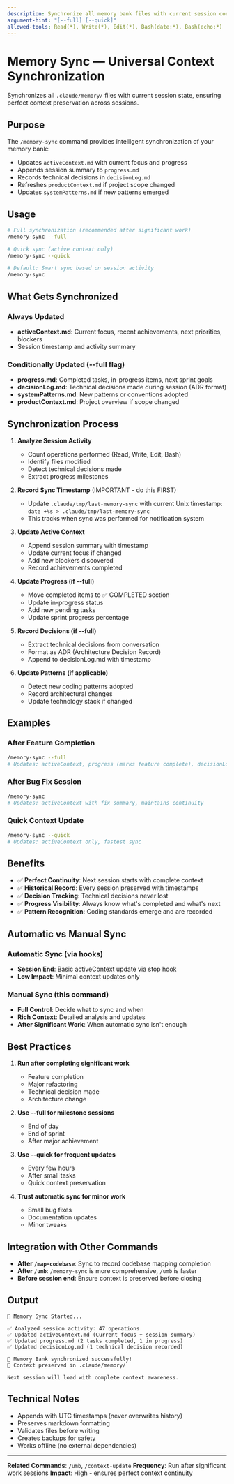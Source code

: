 ```yaml
---
description: Synchronize all memory bank files with current session context
argument-hint: "[--full] [--quick]"
allowed-tools: Read(*), Write(*), Edit(*), Bash(date:*), Bash(echo:*)
---
```


# Memory Sync — Universal Context Synchronization

Synchronizes all `.claude/memory/` files with current session state, ensuring perfect context preservation across sessions.

## Purpose

The `/memory-sync` command provides intelligent synchronization of your memory bank:
- Updates `activeContext.md` with current focus and progress
- Appends session summary to `progress.md`
- Records technical decisions in `decisionLog.md`
- Refreshes `productContext.md` if project scope changed
- Updates `systemPatterns.md` if new patterns emerged

## Usage

```bash
# Full synchronization (recommended after significant work)
/memory-sync --full

# Quick sync (active context only)
/memory-sync --quick

# Default: Smart sync based on session activity
/memory-sync
```

## What Gets Synchronized

### Always Updated
- **activeContext.md**: Current focus, recent achievements, next priorities, blockers
- Session timestamp and activity summary

### Conditionally Updated (--full flag)
- **progress.md**: Completed tasks, in-progress items, next sprint goals
- **decisionLog.md**: Technical decisions made during session (ADR format)
- **systemPatterns.md**: New patterns or conventions adopted
- **productContext.md**: Project overview if scope changed

## Synchronization Process

1. **Analyze Session Activity**
   - Count operations performed (Read, Write, Edit, Bash)
   - Identify files modified
   - Detect technical decisions made
   - Extract progress milestones

2. **Record Sync Timestamp** (IMPORTANT - do this FIRST)
   - Update `.claude/tmp/last-memory-sync` with current Unix timestamp: `date +%s > .claude/tmp/last-memory-sync`
   - This tracks when sync was performed for notification system

3. **Update Active Context**
   - Append session summary with timestamp
   - Update current focus if changed
   - Add new blockers discovered
   - Record achievements completed

4. **Update Progress (if --full)**
   - Move completed items to ✅ COMPLETED section
   - Update in-progress status
   - Add new pending tasks
   - Update sprint progress percentage

5. **Record Decisions (if --full)**
   - Extract technical decisions from conversation
   - Format as ADR (Architecture Decision Record)
   - Append to decisionLog.md with timestamp

6. **Update Patterns (if applicable)**
   - Detect new coding patterns adopted
   - Record architectural changes
   - Update technology stack if changed

## Examples

### After Feature Completion
```bash
/memory-sync --full
# Updates: activeContext, progress (marks feature complete), decisionLog (records decisions)
```

### After Bug Fix Session
```bash
/memory-sync
# Updates: activeContext with fix summary, maintains continuity
```

### Quick Context Update
```bash
/memory-sync --quick
# Updates: activeContext only, fastest sync
```

## Benefits

- ✅ **Perfect Continuity**: Next session starts with complete context
- ✅ **Historical Record**: Every session preserved with timestamps
- ✅ **Decision Tracking**: Technical decisions never lost
- ✅ **Progress Visibility**: Always know what's completed and what's next
- ✅ **Pattern Recognition**: Coding standards emerge and are recorded

## Automatic vs Manual Sync

### Automatic Sync (via hooks)
- **Session End**: Basic activeContext update via stop hook
- **Low Impact**: Minimal context updates only

### Manual Sync (this command)
- **Full Control**: Decide what to sync and when
- **Rich Context**: Detailed analysis and updates
- **After Significant Work**: When automatic sync isn't enough

## Best Practices

1. **Run after completing significant work**
   - Feature completion
   - Major refactoring
   - Technical decision made
   - Architecture change

2. **Use --full for milestone sessions**
   - End of day
   - End of sprint
   - After major achievement

3. **Use --quick for frequent updates**
   - Every few hours
   - After small tasks
   - Quick context preservation

4. **Trust automatic sync for minor work**
   - Small bug fixes
   - Documentation updates
   - Minor tweaks

## Integration with Other Commands

- **After `/map-codebase`**: Sync to record codebase mapping completion
- **After `/umb`**: `/memory-sync` is more comprehensive, `/umb` is faster
- **Before session end**: Ensure context is preserved before closing

## Output

```
🔄 Memory Sync Started...

✅ Analyzed session activity: 47 operations
✅ Updated activeContext.md (Current focus + session summary)
✅ Updated progress.md (2 tasks completed, 1 in progress)
✅ Updated decisionLog.md (1 technical decision recorded)

🎯 Memory Bank synchronized successfully!
📁 Context preserved in .claude/memory/

Next session will load with complete context awareness.
```

## Technical Notes

- Appends with UTC timestamps (never overwrites history)
- Preserves markdown formatting
- Validates files before writing
- Creates backups for safety
- Works offline (no external dependencies)

---

**Related Commands**: `/umb`, `/context-update`
**Frequency**: Run after significant work sessions
**Impact**: High - ensures perfect context continuity
